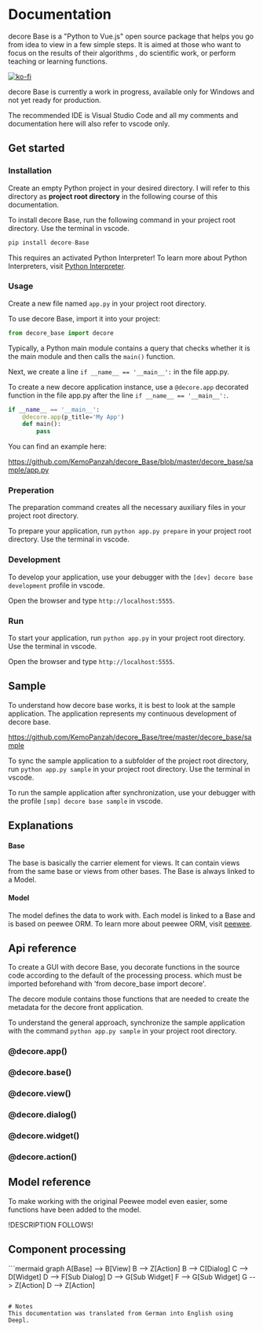 # Documentation
decore Base is a "Python to Vue.js" open source package that helps you go from idea to view in a few simple steps. It is aimed at those who want to focus on the results of their algorithms , do scientific work, or perform teaching or learning functions.

[![ko-fi](https://ko-fi.com/img/githubbutton_sm.svg)](https://ko-fi.com/P5P2JCC5B)

decore Base is currently a work in progress, available only for Windows and not yet ready for production.

The recommended IDE is Visual Studio Code and all my comments and documentation here will also refer to vscode only.

## Get started
### Installation
Create an empty Python project in your desired directory. I will refer to this directory as **project root directory** in the following course of this documentation.

To install decore Base, run the following command in your project root directory. Use the terminal in vscode.

```python
pip install decore-Base
```

This requires an activated Python Interpreter! To learn more about Python Interpreters, visit [Python Interpreter](https://code.visualstudio.com/docs/python/environments).

### Usage
Create a new file named `app.py` in your project root directory.

To use decore Base, import it into your project:

```python
from decore_base import decore
```

Typically, a Python main module contains a query that checks whether it is the main module and then calls the `main()` function.

Next, we create a line `if __name__ == '__main__':` in the file app.py.

To create a new decore application instance, use a `@decore.app` decorated function in the file app.py after the line `if __name__ == '__main__':`.

```python
if __name__ == '__main__':
    @decore.app(p_title='My App')
    def main():
        pass
```

You can find an example here:

https://github.com/KemoPanzah/decore_Base/blob/master/decore_base/sample/app.py

### Preperation
The preparation command creates all the necessary auxiliary files in your project root directory.

To prepare your application, run `python app.py prepare` in your project root directory. Use the terminal in vscode.

### Development
To develop your application, use your debugger with the `[dev] decore base development` profile in vscode.

Open the browser and type `http://localhost:5555`.

### Run
To start your application, run `python app.py` in your project root directory. Use the terminal in vscode.

Open the browser and type `http://localhost:5555`.

<!-- ### Build
To build your application, use your debugger with the profile `[bld] decore base build` in vscode. -->

## Sample
To understand how decore base works, it is best to look at the sample application. The application represents my continuous development of decore base.

https://github.com/KemoPanzah/decore_Base/tree/master/decore_base/sample

To sync the sample application to a subfolder of the project root directory, run `python app.py sample` in your project root directory. Use the terminal in vscode.

To run the sample application after synchronization, use your debugger with the profile `[smp] decore base sample` in vscode.

## Explanations

#### Base
The base is basically the carrier element for views. It can contain views from the same base or views from other bases. The Base is always linked to a Model.

#### Model
The model defines the data to work with. Each model is linked to a Base and is based on peewee ORM. To learn more about peewee ORM, visit [peewee](http://docs.peewee-orm.com/en/latest/).

## Api reference
To create a GUI with decore Base, you decorate functions in the source code according to the default of the processing process. which must be imported beforehand with 'from decore_base import decore'.

The decore module contains those functions that are needed to create the metadata for the decore front application.

To understand the general approach, synchronize the sample application with the command `python app.py sample` in your project root directory.

### @decore.app()
### @decore.base()
### @decore.view()
### @decore.dialog()
### @decore.widget()
### @decore.action()

## Model reference
To make working with the original Peewee model even easier, some functions have been added to the model.

!DESCRIPTION FOLLOWS!

## Component processing
``ˋmermaid
graph
A[Base] --> B[View]
B --> Z[Action]
B --> C[Dialog]
C --> D[Widget]
D --> F[Sub Dialog]
D --> G[Sub Widget]
F --> G[Sub Widget]
G --> Z[Action]
D --> Z[Action]
```

# Notes
This documentation was translated from German into English using Deepl.